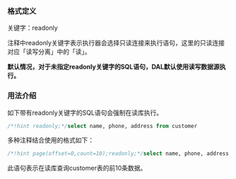 ### 格式定义

关键字：readonly

注释中readonly关键字表示执行器会选择只读连接来执行语句，这里的只读连接对应「读写分离」中的「读」。

**默认情况，对于未指定readonly关键字的SQL语句，DAL默认使用读写数据源执行。**

### 用法介绍

如下带有readonly关键字的SQL语句会强制在读库执行。

````sql
/*!hint readonly;*/select name, phone, address from customer
````

多种注释结合使用的格式如下：

````sql
/*!hint page(offset=0,count=10);readonly;*/select name, phone, address from customer
````

此语句表示在读库查询customer表的前10条数据。

